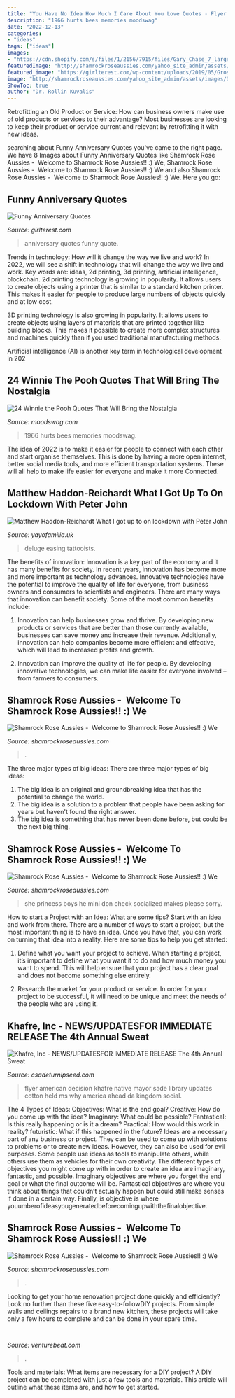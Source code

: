 ```yaml
---
title: "You Have No Idea How Much I Care About You Love Quotes - Flyer American Decision Khafre Native Mayor Sade Library Updates Cotton Held Ms Why America Ahead Da Kingdom Social"
description: "1966 hurts bees memories moodswag"
date: "2022-12-13"
categories:
- "ideas"
tags: ["ideas"]
images:
- "https://cdn.shopify.com/s/files/1/2156/7915/files/Gary_Chase_7_large.jpg?v=1591710234"
featuredImage: "http://shamrockroseaussies.com/yahoo_site_admin/assets/images/DSC_0782.124232546_std.JPG"
featured_image: "https://girlterest.com/wp-content/uploads/2019/05/Gross-Anniversary-Quotes.jpg"
image: "http://shamrockroseaussies.com/yahoo_site_admin/assets/images/DSC_0453.79201557_std.JPG"
ShowToc: true
author: "Dr. Rollin Kuvalis"
---
```



Retrofitting an Old Product or Service: How can business owners make use of old products or services to their advantage?
Most businesses are looking to keep their product or service current and relevant by retrofitting it with new ideas.

	

		
searching about Funny Anniversary Quotes you've came to the right page. We have 8 Images about Funny Anniversary Quotes like Shamrock Rose Aussies - ﻿﻿﻿ Welcome to Shamrock Rose Aussies!! :) We, Shamrock Rose Aussies - ﻿﻿﻿ Welcome to Shamrock Rose Aussies!! :) We and also Shamrock Rose Aussies - ﻿﻿﻿ Welcome to Shamrock Rose Aussies!! :) We. Here you go:
		
    
## Funny Anniversary Quotes

<img loading=lazy src="https://girlterest.com/wp-content/uploads/2019/05/Gross-Anniversary-Quotes.jpg" onerror="this.onerror=null;this.src='https://tse2.mm.bing.net/th?id=OIP.OgKxCpISkNSASfNTT7zkzAHaJ4&amp;pid=15.1';" alt="Funny Anniversary Quotes">

_Source: girlterest.com_

>anniversary quotes funny quote. 

	

Trends in technology: How will it change the way we live and work?
In 2022, we will see a shift in technology that will change the way we live and work. Key words are: ideas, 2d printing, 3d printing, artificial intelligence, blockchain. 
2d printing technology is growing in popularity. It allows users to create objects using a printer that is similar to a standard kitchen printer. This makes it easier for people to produce large numbers of objects quickly and at low cost. 

3D printing technology is also growing in popularity. It allows users to create objects using layers of materials that are printed together like building blocks. This makes it possible to create more complex structures and machines quickly than if you used traditional manufacturing methods. 

Artificial intelligence (AI) is another key term in technological development in 202
    
## 24 Winnie The Pooh Quotes That Will Bring The Nostalgia

<img loading=lazy src="https://moodswag.com/wp-content/uploads/2021/04/Winnie-the-pooh-3-696x1044.png" onerror="this.onerror=null;this.src='https://tse3.mm.bing.net/th?id=OIP.RpZFCsalvuFsg7iz_W46PgHaLH&amp;pid=15.1';" alt="24 Winnie the Pooh Quotes That Will Bring the Nostalgia">

_Source: moodswag.com_

>1966 hurts bees memories moodswag. 

	

The idea of 2022 is to make it easier for people to connect with each other and start organise themselves. This is done by having a more open internet, better social media tools, and more efficient transportation systems. These will all help to make life easier for everyone and make it more Connected.

    
## Matthew Haddon-Reichardt What I Got Up To On Lockdown With Peter John

<img loading=lazy src="https://cdn.shopify.com/s/files/1/2156/7915/files/Gary_Chase_7_large.jpg?v=1591710234" onerror="this.onerror=null;this.src='https://tse3.mm.bing.net/th?id=OIP.Gk1Nfyphf7hVYE3GZRkJoAAAAA&amp;pid=15.1';" alt="Matthew Haddon-Reichardt What I got up to on lockdown with Peter John">

_Source: yayofamilia.uk_

>deluge easing tattooists. 

	

The benefits of innovation:
Innovation is a key part of the economy and it has many benefits for society. In recent years, innovation has become more and more important as technology advances. Innovative technologies have the potential to improve the quality of life for everyone, from business owners and consumers to scientists and engineers.
There are many ways that innovation can benefit society. Some of the most common benefits include: 

1. Innovation can help businesses grow and thrive. By developing new products or services that are better than those currently available, businesses can save money and increase their revenue. Additionally, innovation can help companies become more efficient and effective, which will lead to increased profits and growth. 

2. Innovation can improve the quality of life for people. By developing innovative technologies, we can make life easier for everyone involved – from farmers to consumers.

    
## Shamrock Rose Aussies - ﻿﻿﻿ Welcome To Shamrock Rose Aussies!! :) We

<img loading=lazy src="http://shamrockroseaussies.com/yahoo_site_admin/assets/images/DSC_0782.124232546_std.JPG" onerror="this.onerror=null;this.src='https://tse4.mm.bing.net/th?id=OIP.A849W9qZ-uNXkjQ6RNtH0QHaE-&amp;pid=15.1';" alt="Shamrock Rose Aussies - ﻿﻿﻿ Welcome to Shamrock Rose Aussies!! :) We">

_Source: shamrockroseaussies.com_

>. 

	

The three major types of big ideas:
There are three major types of big ideas: 
1. The big idea is an original and groundbreaking idea that has the potential to change the world. 
2. The big idea is a solution to a problem that people have been asking for years but haven't found the right answer. 
3. The big idea is something that has never been done before, but could be the next big thing.

    
## Shamrock Rose Aussies - ﻿﻿﻿ Welcome To Shamrock Rose Aussies!! :) We

<img loading=lazy src="http://shamrockroseaussies.com/yahoo_site_admin/assets/images/DSC_0406.79194503_std.JPG" onerror="this.onerror=null;this.src='https://tse4.mm.bing.net/th?id=OIP.F6JgoUmrZJDAPWgOpkVukwHaE-&amp;pid=15.1';" alt="Shamrock Rose Aussies - ﻿﻿﻿ Welcome to Shamrock Rose Aussies!! :) We">

_Source: shamrockroseaussies.com_

>she princess boys he mini don check socialized makes please sorry. 

	

How to start a Project with an Idea: What are some tips?
Start with an idea and work from there. There are a number of ways to start a project, but the most important thing is to have an idea. Once you have that, you can work on turning that idea into a reality. Here are some tips to help you get started:
1. Define what you want your project to achieve. When starting a project, it’s important to define what you want it to do and how much money you want to spend. This will help ensure that your project has a clear goal and does not become something else entirely.

2. Research the market for your product or service. In order for your project to be successful, it will need to be unique and meet the needs of the people who are using it.

    
## Khafre, Inc - NEWS/UPDATES﻿FOR IMMEDIATE RELEASE The 4th Annual Sweat

<img loading=lazy src="http://www.csadeturnipseed.com/yahoo_site_admin/assets/images/ST_Flyer_Layout.323224814_std.jpg" onerror="this.onerror=null;this.src='https://tse3.mm.bing.net/th?id=OIP.5oYeRIlMYN8px80nQ59yvAHaJy&amp;pid=15.1';" alt="Khafre, Inc - NEWS/UPDATES﻿FOR IMMEDIATE RELEASE The 4th Annual Sweat">

_Source: csadeturnipseed.com_

>flyer american decision khafre native mayor sade library updates cotton held ms why america ahead da kingdom social. 

	

The 4 Types of Ideas: Objectives: What is the end goal? Creative: How do you come up with the idea? Imaginary: What could be possible? Fantastical: Is this really happening or is it a dream? Practical: How would this work in reality? futuristic: What if this happened in the future?
Ideas are a necessary part of any business or project. They can be used to come up with solutions to problems or to create new ideas. However, they can also be used for evil purposes. Some people use ideas as tools to manipulate others, while others use them as vehicles for their own creativity. 
The different types of objectives you might come up with in order to create an idea are imaginary, fantastic, and possible. Imaginary objectives are where you forget the end goal or what the final outcome will be. Fantastical objectives are where you think about things that couldn’t actually happen but could still make senses if done in a certain way. Finally, is objective is where youumberofideasyougeneratedbeforecomingupwiththefinalobjective.

    
## Shamrock Rose Aussies - ﻿﻿﻿ Welcome To Shamrock Rose Aussies!! :) We

<img loading=lazy src="http://shamrockroseaussies.com/yahoo_site_admin/assets/images/DSC_0453.79201557_std.JPG" onerror="this.onerror=null;this.src='https://tse1.mm.bing.net/th?id=OIP.CoDm7QOOJlZ5LEajgjAfRAHaE-&amp;pid=15.1';" alt="Shamrock Rose Aussies - ﻿﻿﻿ Welcome to Shamrock Rose Aussies!! :) We">

_Source: shamrockroseaussies.com_

>. 

	

Looking to get your home renovation project done quickly and efficiently? Look no further than these five easy-to-followDIY projects. From simple walls and ceilings repairs to a brand new kitchen, these projects will take only a few hours to complete and can be done in your spare time.

    
## 

<img loading=lazy src="https://venturebeat.com/wp-content/uploads/2018/08/Anki_Vector_Bookshelf.jpg?w=800" onerror="this.onerror=null;this.src='https://tse1.mm.bing.net/th?id=OIP.V-e___x0vKYQ7zf0OOf4vAHaE7&amp;pid=15.1';" alt="">

_Source: venturebeat.com_

>. 

	

Tools and materials: What items are necessary for a DIY project?
A DIY project can be completed with just a few tools and materials. This article will outline what these items are, and how to get started.

